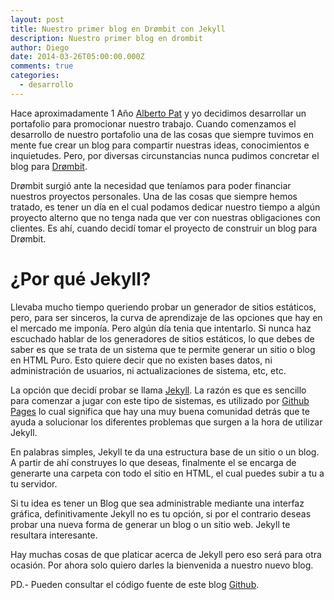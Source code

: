 ```yaml
---
layout: post
title: Nuestro primer blog en Drømbit con Jekyll
description: Nuestro primer blog en drombit
author: Diego
date: 2014-03-26T05:00:00.000Z
comments: true
categories:
  - desarrollo
---
```

Hace aproximadamente 1 A&ntilde;o [Alberto Pat](http://twitter.com/apmsuperior) y yo decidimos desarrollar un portafolio para promocionar nuestro trabajo. Cuando comenzamos el desarrollo de nuestro portafolio una de las cosas que siempre tuvimos en mente fue crear un blog para compartir nuestras ideas, conocimientos e inquietudes. Pero, por diversas circunstancias nunca pudimos concretar el blog para [Dr&oslash;mbit](http://www.drombit.com).

Dr&oslash;mbit surgi&oacute; ante la necesidad que ten&iacute;amos para poder financiar nuestros proyectos personales. Una de las cosas que siempre hemos tratado, es tener un d&iacute;a en el cual podamos dedicar nuestro tiempo a alg&uacute;n proyecto alterno que no tenga nada que ver con nuestras obligaciones con clientes. Es ah&iacute;, cuando decid&iacute; tomar el proyecto de construir un blog para Dr&oslash;mbit.

# &iquest;Por qu&eacute; Jekyll?

Llevaba mucho tiempo queriendo probar un generador de sitios est&aacute;ticos, pero, para ser sinceros, la curva de aprendizaje de las opciones que hay en el mercado me impon&iacute;a. Pero alg&uacute;n d&iacute;a tenia que intentarlo. Si nunca haz escuchado hablar de los generadores de sitios est&aacute;ticos, lo que debes de saber es que se trata de un sistema que te permite generar un sitio o blog en HTML Puro. Esto quiere decir que no existen bases datos, ni administraci&oacute;n de usuarios, ni actualizaciones de sistema, etc, etc.

La opci&oacute;n que decid&iacute; probar se llama [Jekyll](http://jekyllrb.com). La raz&oacute;n es que es sencillo para comenzar a jugar con este tipo de sistemas, es utilizado por [Github Pages](http://pages.github.com/) lo cual significa que hay una muy buena comunidad detr&aacute;s que te ayuda a solucionar los diferentes problemas que surgen a la hora de utilizar Jekyll.

En palabras simples, Jekyll te da una estructura base de un sitio o un blog. A partir de ah&iacute; construyes lo que deseas, finalmente el se encarga de generarte una carpeta con todo el sitio en HTML, el cual puedes subir a tu a tu servidor.

Si tu idea es tener un Blog que sea administrable mediante una interfaz gr&aacute;fica, definitivamente Jekyll no es tu opci&oacute;n, si por el contrario deseas probar una nueva forma de generar un blog o un sitio web. Jekyll te resultara interesante.

Hay muchas cosas de que platicar acerca de Jekyll pero eso ser&aacute; para otra ocasi&oacute;n. Por ahora solo quiero darles la bienvenida a nuestro nuevo blog.

PD.- Pueden consultar el c&oacute;digo fuente de este blog [Github](https://github.com/anotherdagou/blog-drombit).